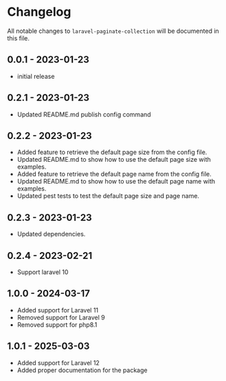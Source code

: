 # Changelog

All notable changes to `laravel-paginate-collection` will be documented in this file.

## 0.0.1 - 2023-01-23

- initial release

## 0.2.1 - 2023-01-23

- Updated README.md publish config command

## 0.2.2 - 2023-01-23

- Added feature to retrieve the default page size from the config file.
- Updated README.md to show how to use the default page size with examples.
- Added feature to retrieve the default page name from the config file.
- Updated README.md to show how to use the default page name with examples.
- Updated pest tests to test the default page size and page name.

## 0.2.3 - 2023-01-23

- Updated dependencies.

## 0.2.4 - 2023-02-21

- Support laravel 10

## 1.0.0 - 2024-03-17

- Added support for Laravel 11
- Removed support for Laravel 9
- Removed support for php8.1

## 1.0.1 - 2025-03-03

- Added support for Laravel 12
- Added proper documentation for the package